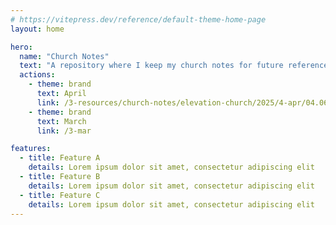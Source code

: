 ```yaml
---
# https://vitepress.dev/reference/default-theme-home-page
layout: home

hero:
  name: "Church Notes"
  text: "A repository where I keep my church notes for future reference."
  actions:
    - theme: brand
      text: April 
      link: /3-resources/church-notes/elevation-church/2025/4-apr/04.06.2025_sunday.md
    - theme: brand 
      text: March 
      link: /3-mar

features:
  - title: Feature A
    details: Lorem ipsum dolor sit amet, consectetur adipiscing elit
  - title: Feature B
    details: Lorem ipsum dolor sit amet, consectetur adipiscing elit
  - title: Feature C
    details: Lorem ipsum dolor sit amet, consectetur adipiscing elit
---
```


